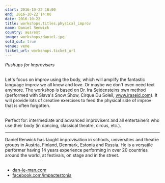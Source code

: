 ```yaml
---
start: 2016-10-22 10:00
end: 2016-10-22 14:00
date: 2016-10-22
title: workshops.titles.physical_improv
name: Daniel Renwick
country: aus/est
image: workshops/daniel.jpg
sold_out: true
venue: vene
ticket_url: workshops.ticket_url
---
```

*Pushups for Improvisers*<br><br>

Let's focus on improv using the body, which will amplify the fantastic language improv we all know and love. Or maybe we don't even need text anymore. The workshop is based on Dr. Ira Seidensteins own method (performed with Slava's Snow Show, Cirque Du Soleil, www.iraseid.com). It will provide lots of creative exercises to feed the physical side of improv that is often forgotten.<br><br>

Perfect for: intermediate and advanced improvisers and all entertainers who use their body (in dancing, classical theatre, circus, etc.).

---
Daniel Renwick has taught improvisation in schools, universities and theatre groups in Austria, Finland, Denmark, Estonia and Russia. He is a versatile performer having 14 years experience performing in over 20 countries around the world, at festivals, on stage and in the street.<br><br>

- [dan-le-man.com](http://www.dan-le-man.com)
- [facebook.com/impactestonia](http://www.facebook.com/impactestonia)

